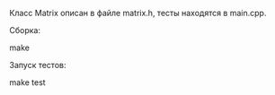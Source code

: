 Класс Matrix описан в файле matrix.h, тесты находятся в main.cpp. 

Сборка:

make

Запуск тестов:

make test
